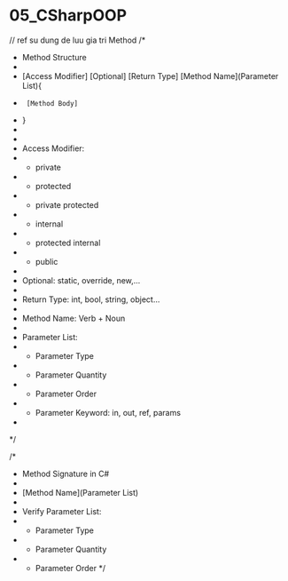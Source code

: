 # 05_CSharpOOP
// ref su dung de luu gia tri
Method
/*
 * Method Structure
 * 
 * [Access Modifier] [Optional] [Return Type] [Method Name](Parameter List){
 *      [Method Body]
 * }
 * 
 * 
 * Access Modifier: 
 * - private
 * - protected
 * - private protected
 * - internal
 * - protected internal
 * - public
 * 
 * Optional: static, override, new,...
 * 
 * Return Type: int, bool, string, object...
 * 
 * Method Name: Verb + Noun
 * 
 * Parameter List:
 * - Parameter Type
 * - Parameter Quantity
 * - Parameter Order
 * - Parameter Keyword: in, out, ref, params
 * 
 */

/*
 * Method Signature in C#
 * 
 * [Method Name](Parameter List)
 * 
 * Verify Parameter List:
 * - Parameter Type
 * - Parameter Quantity
 * - Parameter Order
 */

